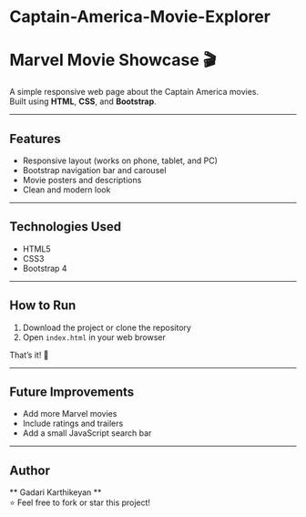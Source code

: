 # Captain-America-Movie-Explorer
# Marvel Movie Showcase 🎬

A simple responsive web page about the Captain America movies.  
Built using **HTML**, **CSS**, and **Bootstrap**.

---

## Features
- Responsive layout (works on phone, tablet, and PC)
- Bootstrap navigation bar and carousel
- Movie posters and descriptions
- Clean and modern look

---

## Technologies Used
- HTML5  
- CSS3  
- Bootstrap 4

---

## How to Run
1. Download the project or clone the repository  
2. Open `index.html` in your web browser  

That’s it! 🎉

---

## Future Improvements
- Add more Marvel movies  
- Include ratings and trailers  
- Add a small JavaScript search bar

---

## Author
** Gadari Karthikeyan **  
⭐ Feel free to fork or star this project!

